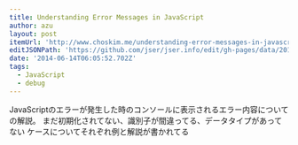 ```yaml
---
title: Understanding Error Messages in JavaScript
author: azu
layout: post
itemUrl: 'http://www.choskim.me/understanding-error-messages-in-javascript/'
editJSONPath: 'https://github.com/jser/jser.info/edit/gh-pages/data/2014/06/index.json'
date: '2014-06-14T06:05:52.702Z'
tags:
  - JavaScript
  - debug
---
```

JavaScriptのエラーが発生した時のコンソールに表示されるエラー内容についての解説。
まだ初期化されてない、識別子が間違ってる、データタイプがあってない
ケースについてそれぞれ例と解説が書かれてる
